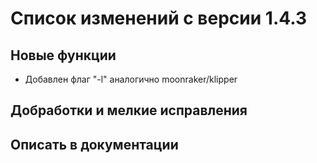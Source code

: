 # Список изменений с версии 1.4.3

## Новые функции

* Добавлен флаг "-l" аналогично moonraker/klipper

## Добработки и мелкие исправления


## Описать в документации
